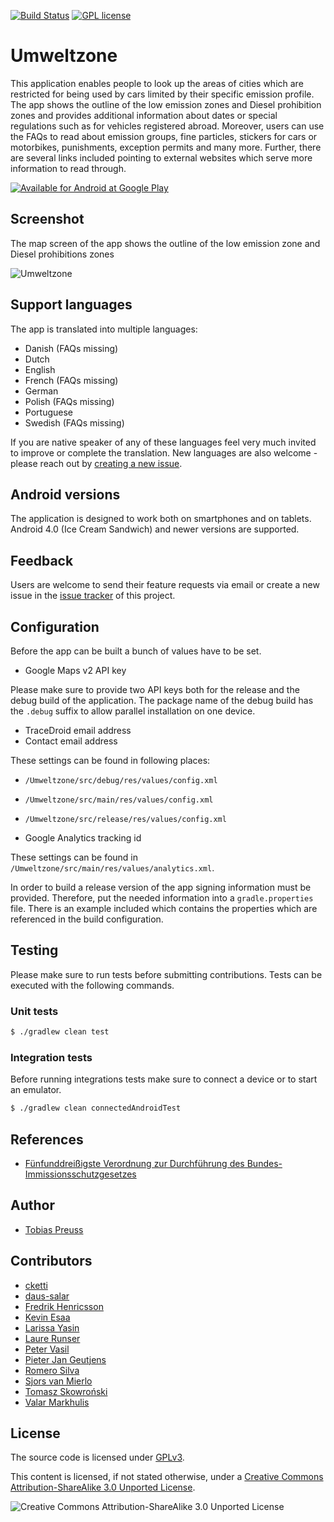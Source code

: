 [![Build Status](https://travis-ci.org/Umweltzone/Umweltzone.svg?branch=master)](https://travis-ci.org/Umweltzone/Umweltzone)
[![GPL license][gpl-license-badge]][gpl-license-link]

# Umweltzone

This application enables people to look up the areas of cities
which are restricted for being used by cars limited by their
specific emission profile. The app shows the outline of the low emission
zones and Diesel prohibition zones and provides additional information
about dates or special regulations such as for vehicles registered abroad.
Moreover, users can use the FAQs to read about emission groups, fine particles,
stickers for cars or motorbikes, punishments, exception permits and
many more. Further, there are several links included pointing to external
websites which serve more information to read through.


[![Available for Android at Google Play][google-play-badge]][google-play-link]


## Screenshot

The map screen of the app shows the outline of the low emission zone
and Diesel prohibitions zones

![Umweltzone][app-screenshot]


## Support languages

The app is translated into multiple languages:

- Danish (FAQs missing)
- Dutch
- English
- French (FAQs missing)
- German
- Polish (FAQs missing)
- Portuguese
- Swedish (FAQs missing)

If you are native speaker of any of these languages feel very much invited to
improve or complete the translation. New languages are also welcome - please
reach out by [creating a new issue][github-issue-tracker].


## Android versions

The application is designed to work both on smartphones and on tablets.
Android 4.0 (Ice Cream Sandwich) and newer versions are supported.


## Feedback

Users are welcome to send their feature requests via email or create a
new issue in the [issue tracker][github-issue-tracker] of this project.


## Configuration

Before the app can be built a bunch of values have to be set.

* Google Maps v2 API key

Please make sure to provide two API keys both for the release and the debug build
of the application. The package name of the debug build has the `.debug` suffix
to allow parallel installation on one device.

* TraceDroid email address
* Contact email address

These settings can be found in following places:

* `/Umweltzone/src/debug/res/values/config.xml`
* `/Umweltzone/src/main/res/values/config.xml`
* `/Umweltzone/src/release/res/values/config.xml`

* Google Analytics tracking id

These settings can be found in `/Umweltzone/src/main/res/values/analytics.xml`.

In order to build a release version of the app signing information must be provided.
Therefore, put the needed information into a `gradle.properties` file. There is an
example included which contains the properties which are referenced in the build configuration.


## Testing

Please make sure to run tests before submitting contributions.
Tests can be executed with the following commands.

### Unit tests

``` bash
$ ./gradlew clean test
```

### Integration tests

Before running integrations tests make sure to connect a device or to start an emulator.

``` bash
$ ./gradlew clean connectedAndroidTest
```


## References

* [Fünfunddreißigste Verordnung zur Durchführung des Bundes-Immissionsschutzgesetzes][immissionsschutzgesetz-link]


## Author

* [Tobias Preuss](https://bitbucket.org/tbsprs)

## Contributors

* [cketti](https://github.com/cketti)
* [daus-salar](https://bitbucket.com/daus-salar)
* [Fredrik Henricsson](https://github.com/fejd)
* [Kevin Esaa](https://github.com/kevinesaa)
* [Larissa Yasin](https://github.com/larissayasin)
* [Laure Runser](https://github.com/laurerunser)
* [Peter Vasil](https://github.com/ptrv)
* [Pieter Jan Geutjens](https://github.com/pjgeutjens)
* [Romero Silva](https://github.com/romeroclaudino)
* [Sjors van Mierlo](https://github.com/spmvanmierlo)
* [Tomasz Skowroński](https://github.com/hexmind)
* [Valar Markhulis](https://github.com/ValarMarkhulis)


## License

The source code is licensed under [GPLv3][gpl-license-link].

This content is licensed, if not stated otherwise, under a
[Creative Commons Attribution-ShareAlike 3.0 Unported License][cc-by-sa-link].

![Creative Commons Attribution-ShareAlike 3.0 Unported License][cc-by-sa-image]


[google-play-badge]: google-play-badge.png
[google-play-link]: https://play.google.com/store/apps/details?id=de.avpptr.umweltzone
[github-issue-tracker]: https://github.com/Umweltzone/Umweltzone/issues
[app-screenshot]: screenshot.png
[immissionsschutzgesetz-link]: http://de.wikipedia.org/wiki/Verordnung_zum_Erlass_und_zur_%C3%84nderung_von_Vorschriften_%C3%BCber_die_Kennzeichnung_emissionsarmer_Kraftfahrzeuge#Feinstaubplakette
[gpl-license-link]: http://www.gnu.org/licenses/gpl-3.0.txt
[cc-by-sa-link]: http://creativecommons.org/licenses/by-sa/3.0/
[cc-by-sa-image]: http://i.creativecommons.org/l/by-sa/3.0/88x31.png
[gpl-license-badge]: http://img.shields.io/badge/license-GPL--3.0-lightgrey.svg
